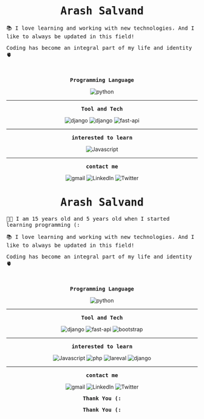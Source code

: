 <h1 align="center"><samp> Arash Salvand </samp></h1>

<p><samp> 📚 I love learning and working with new technologies، And I like to always be updated in this field!</samp></p>

<p><samp>Coding has become an integral part of my life and identity 🫀</samp></p>

<br>

<p align="center"><samp><strong>Programming Language</strong></samp></p>
<p align="center">
  <img src="https://img.shields.io/badge/Python-000000?style=for-the-badge&logo=python&logoColor=blue" alt="python"/>
</p>

<hr/>

<p align="center"><samp><strong>Tool and Tech</strong></samp></p>
<p align="center">
  <img src="https://img.shields.io/badge/Django-000000?style=for-the-badge&logo=django&logoColor=green" alt="django"/>
  <img src="https://img.shields.io/badge/DJANGO-REST-000000?style=for-the-badge&logo=django&logoColor=white&color=black&labelColor=black" alt="django"/>
  <img src="https://img.shields.io/badge/fastapi-000000?style=for-the-badge&logo=FASTAPI&logoColor=gray" alt="fast-api"/>
</p>

<hr/>

<p align="center"><samp><strong>interested to learn</strong></samp></p>
<p align="center">
<img src="https://img.shields.io/badge/javascript-%23000000.svg?style=for-the-badge&logo=javascript&logoColor=%23F7DF1E" alt="Javascript"/>
<hr/>

</p>

<p align="center"><samp><strong>contact me</strong></samp></p>
<p align="center">
<img src="https://img.shields.io/badge/Gmail-000000?style=for-the-badge&logo=gmail&logoColor=red" alt="gmail"/>

  <img src="https://img.shields.io/badge/linkedin-%23000000.svg?style=for-the-badge&logo=linkedin&logoColor=blue" alt="LinkedIn"/>

  <img src="https://img.shields.io/badge/X-%23000000.svg?style=for-the-badge&logo=X&logoColor=white" alt="Twitter"/>
  
</p>
<h1 align="center"><samp> Arash Salvand </samp></h1>

<p> <samp> 👨‍💻 I am 15 years old and 5 years old when I started learning programming (:</samp></p>

<p><samp> 📚 I love learning and working with new technologies، And I like to always be updated in this field!</samp></p>

<p><samp>Coding has become an integral part of my life and identity 🫀</samp></p>

<br>

<p align="center"><samp><strong>Programming Language</strong></samp></p>
<p align="center">
  <img src="https://img.shields.io/badge/Python-000000?style=for-the-badge&logo=python&logoColor=blue" alt="python"/>
</p>

<hr/>

<p align="center"><samp><strong>Tool and Tech</strong></samp></p>
<p align="center">
  <img src="https://img.shields.io/badge/Django-000000?style=for-the-badge&logo=django&logoColor=green" alt="django"/>
  <img src="https://img.shields.io/badge/fastapi-000000?style=for-the-badge&logo=FASTAPI&logoColor=gray" alt="fast-api"/>
  <img src="https://img.shields.io/badge/Bootstrap-000000?style=for-the-badge&logo=bootstrap&logoColor=blue" alt="bootstrap"/> 
</p>

<hr/>

<p align="center"><samp><strong>interested to learn</strong></samp></p>
<p align="center">
<img src="https://img.shields.io/badge/javascript-%23000000.svg?style=for-the-badge&logo=javascript&logoColor=%23F7DF1E" alt="Javascript"/>
<img src="https://img.shields.io/badge/php-%23000000.svg?style=for-the-badge&logo=php&logoColor=Green" alt="php"/>

  <img src="https://img.shields.io/badge/laravel-%23000000.svg?style=for-the-badge&logo=laravel&logoColor=red" alt="lareval"/>

<img src="https://img.shields.io/badge/DJANGO-REST-000000?style=for-the-badge&logo=django&logoColor=white&color=black&labelColor=black" alt="django"/>

<hr/>

</p>

<p align="center"><samp><strong>contact me</strong></samp></p>
<p align="center">
<img src="https://img.shields.io/badge/Gmail-000000?style=for-the-badge&logo=gmail&logoColor=red" alt="gmail"/>

  <img src="https://img.shields.io/badge/linkedin-%23000000.svg?style=for-the-badge&logo=linkedin&logoColor=blue" alt="LinkedIn"/>

  <img src="https://img.shields.io/badge/X-%23000000.svg?style=for-the-badge&logo=X&logoColor=white" alt="Twitter"/>
  
</p>

<p align="center"><samp><strong>Thank You (:</strong></samp></p>

<p align="center"><samp><strong>Thank You (:</strong></samp></p>
